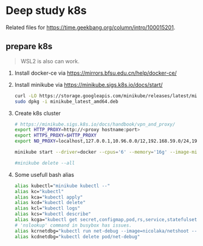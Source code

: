 # Deep study k8s

Related files for <https://time.geekbang.org/column/intro/100015201>.

## prepare k8s

> WSL2 is also can work.

1. Install docker-ce via <https://mirrors.bfsu.edu.cn/help/docker-ce/>

2. Install minikube via <https://minikube.sigs.k8s.io/docs/start/>

    ```bash
    curl -LO https://storage.googleapis.com/minikube/releases/latest/minikube_latest_amd64.deb
    sudo dpkg -i minikube_latest_amd64.deb
    ```

3. Create k8s cluster

    ```bash
    # https://minikube.sigs.k8s.io/docs/handbook/vpn_and_proxy/
    export HTTP_PROXY=http://<proxy hostname:port>
    export HTTPS_PROXY=$HTTP_PROXY
    export NO_PROXY=localhost,127.0.0.1,10.96.0.0/12,192.168.59.0/24,192.168.49.0/24,192.168.39.0/24

    minikube start --driver=docker --cpus='6' --memory='16g' --image-mirror-country='cn'

    #minikube delete --all
    ```

4. Some usefull bash alias

    ```bash
    alias kubectl="minikube kubectl --"
    alias kc="kubectl"
    alias kca="kubectl apply"
    alias kcd="kubectl delete"
    alias kcl="kubectl logs"
    alias kcs="kubectl describe"
    alias kcga="kubectl get secret,configmap,pod,rs,service,statefulset -o wide"
    # 'nslookup' command in busybox has issues.
    alias kcrnetdbg="kubectl run net-debug --image=nicolaka/netshoot --image-pull-policy=IfNotPresent -it --rm -- /bin/sh"
    alias kcdnetdbg="kubectl delete pod/net-debug"
    ```
